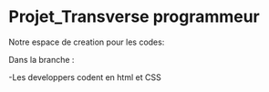 # Projet_Transverse programmeur
Notre espace de creation pour les codes:

Dans la branche :

-Les developpers codent en html et CSS




